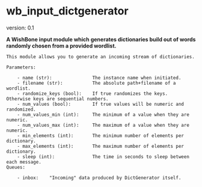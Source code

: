 wb_input_dictgenerator
======================

version: 0.1

**A WishBone input module which generates dictionaries build out of words randomly
    chosen from a provided wordlist.**

    This module allows you to generate an incoming stream of dictionaries.

    Parameters:

        - name (str):               The instance name when initiated.
        - filename (str):           The absolute path+filename of a wordlist.
        - randomize_keys (bool):    If true randomizes the keys.  Otherwise keys are sequential numbers.
        - num_values (bool):        If true values will be numeric and randomized.
        - num_values_min (int):     The minimum of a value when they are numeric.
        - num_values_max (int):     The maximum of a value when they are numeric.
        - min_elements (int):       The minimum number of elements per dictionary.
        - max_elements (int):       The maximum number of elements per dictionary.
        - sleep (int):              The time in seconds to sleep between each message.
    Queues:

        - inbox:    "Incoming" data produced by DictGenerator itself.
    
